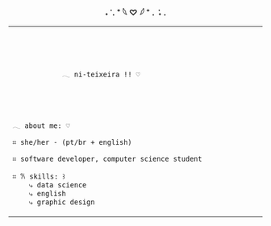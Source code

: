 ### <p align = center> ˖ ݁ . ⁺ 𓆩 ♡ 𓆪 ⁺ . ݁ ˖ . 

<table align=center>
    <tr>
        <td style="width: 30%; vertical-align: middle;">
            <p style="font-family: monospace; font-size: 80px;"> 
              
                𓂃 ni-teixeira !! ♡
           
              
</p>
<p style="font-family: monospace; font-size: 80px;">
   
    𓂃 about me: ♡
    
    ⌗ she/her - (pt/br + english)
    
    ⌗ software developer, computer science student
    
    ⌗ 𐙚 skills: ꒱
        ⤷ data science
        ⤷ english
        ⤷ graphic design
</p>

</td>
</tr>
</table>

</p>
